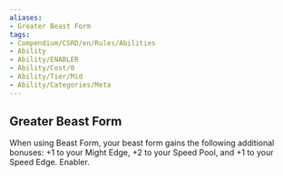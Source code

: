 ```yaml
---
aliases:
- Greater Beast Form
tags:
- Compendium/CSRD/en/Rules/Abilities
- Ability
- Ability/ENABLER
- Ability/Cost/0
- Ability/Tier/Mid
- Ability/Categories/Meta
---
```


  
## Greater Beast Form  
When using Beast Form, your beast form gains the following additional bonuses: +1 to your Might Edge, +2 to your Speed Pool, and +1 to your Speed Edge. Enabler.